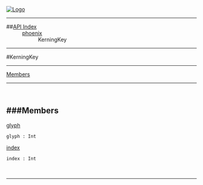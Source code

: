 
[![Logo](../../images/logo.png)](../../index.html)

---


##[API Index](../../api/index.html#phoenix)   
&emsp;&emsp;&emsp;[phoenix](./)   
&emsp;&emsp;&emsp;&emsp;&emsp;&emsp;KerningKey

---

#KerningKey


---


[Members](#Members)   


---

&nbsp;   

<a class="lift" name="Members" ></a>
###Members   
---
<a class="lift" name="glyph" href="#glyph">glyph</a>



`glyph : Int`

<span class="small_desc_flat">  </span>   

<a class="lift" name="index" href="#index">index</a>



`index : Int`

<span class="small_desc_flat">  </span>   



&nbsp;
&nbsp;
&nbsp;

---  


&nbsp;   
&nbsp;   